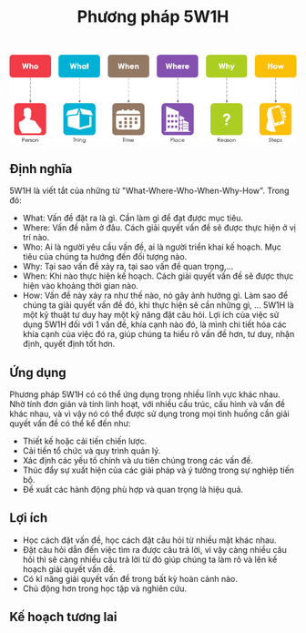 <h1 align="center"> Phương pháp 5W1H </h1> <br>
<p align="center">
  <a href="https://gitpoint.co/">
    <img alt="5w1h" title="5w1h" src="5w1h-questions-and-answer.png">
  </a>
</p>

## Định nghĩa

5W1H là viết tắt của những từ "What-Where-Who-When-Why-How". Trong đó:
* What: Vấn đề đặt ra là gì. Cần làm gì để đạt được mục tiêu.
* Where: Vấn đề nằm ở đâu. Cách giải quyết vấn đề sẽ được thực hiện ở vị trí nào.
* Who: Ai là người yêu cầu vấn đề, ai là người triển khai kế hoạch. Mục tiêu của chúng ta hướng đến đối tượng nào.
* Why: Tại sao vấn đề xảy ra, tại sao vấn đề quan trọng,...
* When: Khi nào thực hiện kế hoạch. Cách giải quyết vấn đề sẽ được thực hiện vào khoảng thời gian nào.
* How: Vấn đề này xảy ra như thế nào, nó gây ảnh hưởng gì. Làm sao để chúng ta giải quyết vấn đề đó, khi thực hiện sẽ cần những gì, ...
5W1H là một kỹ thuật tư duy hay một kỹ năng đặt câu hỏi. Lợi ích của việc sử dụng 5W1H đối với 1 vấn đề, khía cạnh nào đó, là mình chi tiết hóa các khía cạnh của việc đó ra, giúp chúng ta hiểu rõ vấn đề hơn, tư duy, nhận định, quyết định tốt hơn.

## Ứng dụng

Phương pháp 5W1H có có thể ứng dụng trong nhiều lĩnh vực khác nhau. Nhờ tính đơn giản và tính linh hoạt, với nhiều cấu trúc, cấu hình và vấn đề khác nhau, và vì vậy nó có thể được sử dụng trong mọi tình huống cần giải quyết vấn đề có thể kể đến như: 

* Thiết kế hoặc cải tiến chiến lược.
* Cải tiến tổ chức và quy trình quản lý.
* Xác định các yếu tố chính và ưu tiên chúng trong các vấn đề.
* Thúc đẩy sự xuất hiện của các giải pháp và ý tưởng trong sự nghiệp tiến bộ.
* Đề xuất các hành động phù hợp và quan trọng là hiệu quả.

## Lợi ích

* Học cách đặt vấn đề, học cách đặt câu hỏi từ nhiều mặt khác nhau.
* Đặt câu hỏi dẫn đến việc tìm ra được câu trả lời, vì vậy càng nhiều câu hỏi thì sẽ càng nhiều câu trả lời từ đó giúp chúng ta làm rõ và lên kế hoạch giải quyết vấn đề.
* Có kĩ năng giải quyết vấn đề trong bất kỳ hoàn cảnh nào.
* Chủ động hơn trong học tập và nghiên cứu.

## Kế hoạch tương lai
